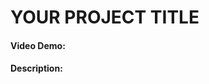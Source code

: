 # YOUR PROJECT TITLE

<!-- Todo: submit this form after video recording https://forms.cs50.io/25c473e0-f07f-4a8f-9039-553fd3c29375 -->

#### Video Demo:  <!-- Todo: <URL HERE>-->

#### Description: <!-- TODO: -->
